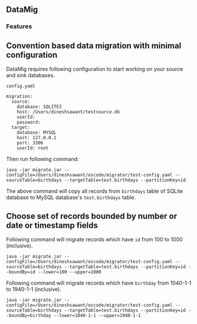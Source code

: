 ## DataMig

### Features

## Convention based data migration with minimal configuration

DataMig requires following configuration to start working on your source and sink databases.

`config.yaml`
```
migration:
  source:
    database: SQLITE3
    host: /Users/dineshsawant/testsource.db
    userId:
    password:
  target:
    database: MYSQL
    host: 127.0.0.1
    port: 3306
    userId: root
```

Then run following command:

`java -jar migrate.jar --configFile=/Users/dineshsawant/oscode/migrator/test-config.yaml
--sourceTable=birthdays --targetTable=test.birthdays --partitionKey=id`

The above command will copy all records from `birthdays` table of SQLite database
to MySQL database's `test.birthdays` table.

## Choose set of records bounded by number or date or timestamp fields

Following command will migrate records which have `id` from 100 to 1000 (inclusive).

`java -jar migrate.jar --configFile=/Users/dineshsawant/oscode/migrator/test-config.yaml
--sourceTable=birthdays --targetTable=test.birthdays --partitionKey=id --boundBy=id --lower=100 --upper=1000`

Following command will migrate records which have `birthday` from 1040-1-1 to 1940-1-1 (inclusive).

`java -jar migrate.jar --configFile=/Users/dineshsawant/oscode/migrator/test-config.yaml
--sourceTable=birthdays --targetTable=test.birthdays --partitionKey=id
--boundBy=birthday --lower=1040-1-1 --upper=1940-1-1`
